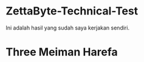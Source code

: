 # ZettaByte-Technical-Test
Ini adalah hasil yang sudah saya kerjakan sendiri. 
# Three Meiman Harefa
